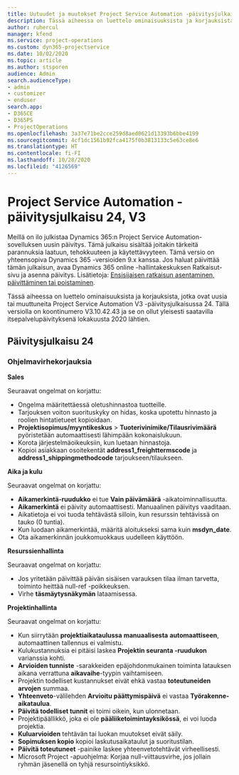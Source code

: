 ```yaml
---
title: Uutuudet ja muutokset Project Service Automation -päivitysjulkaisussa 24, V3
description: Tässä aiheessa on luettelo ominaisuuksista ja korjauksista, jotka ovat käytettävissä Project Service Automation -päivitysjulkaisussa 24, V3.
author: ruhercul
manager: kfend
ms.service: project-operations
ms.custom: dyn365-projectservice
ms.date: 10/02/2020
ms.topic: article
ms.author: stsporen
audience: Admin
search.audienceType:
- admin
- customizer
- enduser
search.app:
- D365CE
- D365PS
- ProjectOperations
ms.openlocfilehash: 3a37e71be2cce259d8aed0621d13393b6bbe4199
ms.sourcegitcommit: 4cf1dc1561b92fca4175f0b3813133c5e63ce8e6
ms.translationtype: HT
ms.contentlocale: fi-FI
ms.lasthandoff: 10/28/2020
ms.locfileid: "4126569"
---
```

# <a name="project-service-automation-update-release-24-v3"></a>Project Service Automation -päivitysjulkaisu 24, V3

Meillä on ilo julkistaa Dynamics 365:n Project Service Automation-sovelluksen uusin päivitys. Tämä julkaisu sisältää joitakin tärkeitä parannuksia laatuun, tehokkuuteen ja käytettävyyteen. Tämä versio on yhteensopiva Dynamics 365 -versioiden 9.x kanssa. Jos haluat päivittää tämän julkaisun, avaa Dynamics 365 online -hallintakeskuksen Ratkaisut-sivu ja asenna päivitys. Lisätietoja: [Ensisijaisen ratkaisun asentaminen, päivittäminen tai poistaminen](https://docs.microsoft.com/power-platform/admin/install-remove-preferred-solution).

Tässä aiheessa on luettelo ominaisuuksista ja korjauksista, jotka ovat uusia tai muuttuneita Project Service Automation V3 -päivitysjulkaisussa 24. Tällä versiolla on koontinumero V3.10.42.43 ja se on ollut yleisesti saatavilla itsepalvelupäivityksenä lokakuusta 2020 lähtien.

## <a name="update-release-24"></a>Päivitysjulkaisu 24

### <a name="bug-fixes"></a>Ohjelmavirhekorjauksia

**Sales**

Seuraavat ongelmat on korjattu:

- Ongelma määritettäessä oletushinnastoa tuotteille.
- Tarjouksen voiton suorituskyky on hidas, koska upotettu hinnasto ja roolien hintatietueet kopioidaan.
- **Projektisopimus/myyntikeskus** > **Tuoterivinimike/Tilausrivimäärä** pyöristetään automaattisesti lähimpään kokonaislukuun.
- Korota järjestelmäoikeuksiin, kun luetaan hinnastoja.
- Kopioi asiakkaan osoitekentät **address1_freighttermscode** ja **address1_shippingmethodcode** tarjoukseen/tilaukseen. 


**Aika ja kulu**

Seuraavat ongelmat on korjattu:

- **Aikamerkintä-ruudukko** ei tue **Vain päivämäärä** -aikatoiminnallisuutta.
- **Aikamerkintä** ei päivity automaattisesti. Manuaalinen päivitys vaaditaan.
- Aikatietoja ei voi tuoda tehtävästä silloin, kun resurssin tehtävissä on tauko (0 tuntia).
- Kun luodaan aikamerkintää, määritä aloitukseksi sama kuin **msdyn_date**.
- Ota aikamerkinnän joukkomuokkaus uudelleen käyttöön.

**Resurssienhallinta**

Seuraavat ongelmat on korjattu:

- Jos yritetään päivittää päivän sisäisen varauksen tilaa ilman tarvetta, toiminto heittää null-ref -poikkeuksen.
- Virhe **täsmäytysnäkymän** lataamisessa.


**Projektinhallinta**

Seuraavat ongelmat on korjattu:

- Kun siirrytään **projektiaikataulussa** **manuaalisesta** **automaattiseen**, automaattinen tallennus ei valmistu.
- Kulukustannuksia ei pitäisi laskea **Projektin seuranta -ruudukon** varianssia kohti.
- **Arvioiden tunniste** -sarakkeiden epäjohdonmukainen toiminta latauksen aikana verrattuna **aikavaihe**-tyypin vaihtamiseen.
- Projektin todelliset kustannukset eivät ehkä vastaa **toteutuneiden arvojen** summaa.
- **Yhteenveto**-välilehden **Arvioitu päättymispäivä** ei vastaa **Työrakenne-aikataulua**.
- **Päivitä todelliset tunnit** ei toimi oikein, kun ulonnetaan.
- Projektipäällikkö, joka ei ole **pääliiketoimintayksikössä**, ei voi luoda projektia.
- **Kuluarvioiden** tehtävän tai luokan muutokset eivät säily.
- **Sopimuksen kopio** kopioi laskutusaikataulut ja suoritustilan.
- **Päivitä toteutuneet** -painike laskee yhteenvetotehtävät virheellisesti.
- Microsoft Project -apuohjelma: Korjaa null-viittausvirhe, jos jollain ryhmän jäsenellä on tyhjä resursointiyksikkö.

